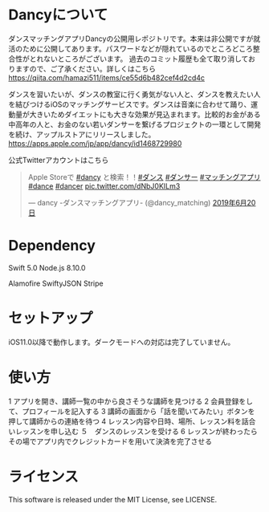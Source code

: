 # Dancyについて
ダンスマッチングアプリDancyの公開用レポジトリです。本来は非公開ですが就活のために公開してあります。パスワードなどが隠れているのでところどころ整合性がとれないところがございます。
過去のコミット履歴も全て取り消しておりますので、ご了承ください。詳しくはこちら
https://qiita.com/hamazi511/items/ce55d6b482cef4d2cd4c

ダンスを習いたいが、ダンスの教室に行く勇気がない人と、ダンスを教えたい人を結びつけるiOSのマッチングサービスです。ダンスは音楽に合わせて踊り、運動量が大きいためダイエットにも大きな効果が見込まれます。比較的お金がある中高年の人と、お金のない若いダンサーを繋げるプロジェクトの一環として開発を続け、アップルストアにリリースしました。
https://apps.apple.com/jp/app/dancy/id1468729980

公式Twitterアカウントはこちら
<blockquote class="twitter-tweet" data-lang="ja"><p lang="ja" dir="ltr">Apple Storeで <a href="https://twitter.com/hashtag/dancy?src=hash&amp;ref_src=twsrc%5Etfw">#dancy</a> と検索！！<a href="https://twitter.com/hashtag/%E3%83%80%E3%83%B3%E3%82%B9?src=hash&amp;ref_src=twsrc%5Etfw">#ダンス</a> <a href="https://twitter.com/hashtag/%E3%83%80%E3%83%B3%E3%82%B5%E3%83%BC?src=hash&amp;ref_src=twsrc%5Etfw">#ダンサー</a> <a href="https://twitter.com/hashtag/%E3%83%9E%E3%83%83%E3%83%81%E3%83%B3%E3%82%B0%E3%82%A2%E3%83%97%E3%83%AA?src=hash&amp;ref_src=twsrc%5Etfw">#マッチングアプリ</a> <a href="https://twitter.com/hashtag/dance?src=hash&amp;ref_src=twsrc%5Etfw">#dance</a> <a href="https://twitter.com/hashtag/dancer?src=hash&amp;ref_src=twsrc%5Etfw">#dancer</a> <a href="https://t.co/dNbJ0KILm3">pic.twitter.com/dNbJ0KILm3</a></p>&mdash; dancy -ダンスマッチングアプリ- (@dancy_matching) <a href="https://twitter.com/dancy_matching/status/1141614864898465792?ref_src=twsrc%5Etfw">2019年6月20日</a></blockquote>

# Dependency
Swift 5.0
Node.js 8.10.0

Alamofire
SwiftyJSON
Stripe

# セットアップ
iOS11.0以降で動作します。ダークモードへの対応は完了していません。


# 使い方
1 アプリを開き、講師一覧の中から良さそうな講師を見つける
2 会員登録をして、プロフィールを記入する
3 講師の画面から「話を聞いてみたい」ボタンを押して講師からの連絡を待つ
4 レッスン内容や日時、場所、レッスン料を話合いレッスンを申し込む
５　ダンスのレッスンを受ける
6 レッスンが終わったらその場でアプリ内でクレジットカードを用いて決済を完了させる

# ライセンス
This software is released under the MIT License, see LICENSE.
